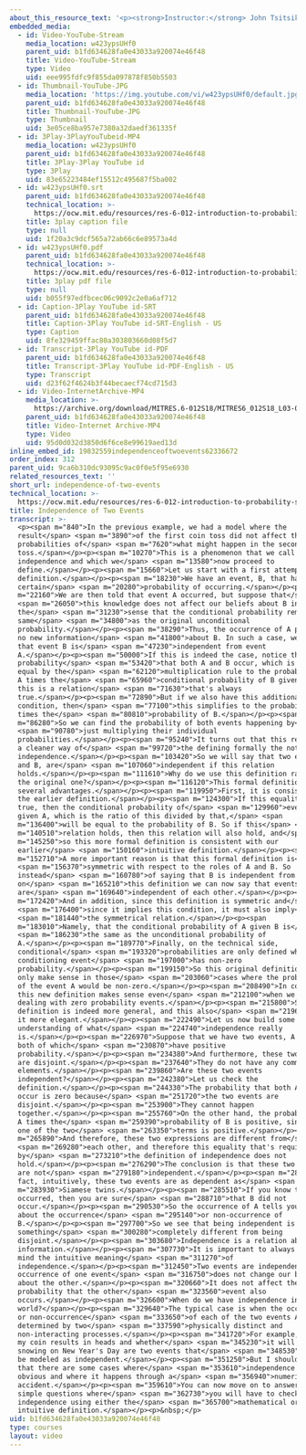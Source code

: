 ```yaml
---
about_this_resource_text: '<p><strong>Instructor:</strong> John Tsitsiklis</p>'
embedded_media:
  - id: Video-YouTube-Stream
    media_location: w423ypsUHf0
    parent_uid: b1fd634628fa0e43033a920074e46f48
    title: Video-YouTube-Stream
    type: Video
    uid: eee995fdfc9f855da097878f850b5503
  - id: Thumbnail-YouTube-JPG
    media_location: 'https://img.youtube.com/vi/w423ypsUHf0/default.jpg'
    parent_uid: b1fd634628fa0e43033a920074e46f48
    title: Thumbnail-YouTube-JPG
    type: Thumbnail
    uid: 3e05ce8ba957e7380a32daedf361335f
  - id: 3Play-3PlayYouTubeid-MP4
    media_location: w423ypsUHf0
    parent_uid: b1fd634628fa0e43033a920074e46f48
    title: 3Play-3Play YouTube id
    type: 3Play
    uid: 83e65223484ef15512c495687f5ba002
  - id: w423ypsUHf0.srt
    parent_uid: b1fd634628fa0e43033a920074e46f48
    technical_location: >-
      https://ocw.mit.edu/resources/res-6-012-introduction-to-probability-spring-2018/part-i-the-fundamentals/independence-of-two-events/w423ypsUHf0.srt
    title: 3play caption file
    type: null
    uid: 1f20a3c9dcf565a72ab66c6e89573a4d
  - id: w423ypsUHf0.pdf
    parent_uid: b1fd634628fa0e43033a920074e46f48
    technical_location: >-
      https://ocw.mit.edu/resources/res-6-012-introduction-to-probability-spring-2018/part-i-the-fundamentals/independence-of-two-events/w423ypsUHf0.pdf
    title: 3play pdf file
    type: null
    uid: b055f97edfbcec06c9092c2e0a6af712
  - id: Caption-3Play YouTube id-SRT
    parent_uid: b1fd634628fa0e43033a920074e46f48
    title: Caption-3Play YouTube id-SRT-English - US
    type: Caption
    uid: 8fe329459ffac80a303803660d08f5d7
  - id: Transcript-3Play YouTube id-PDF
    parent_uid: b1fd634628fa0e43033a920074e46f48
    title: Transcript-3Play YouTube id-PDF-English - US
    type: Transcript
    uid: d23f62f4624b3f44becaecf74cd715d3
  - id: Video-InternetArchive-MP4
    media_location: >-
      https://archive.org/download/MITRES.6-012S18/MITRES6_012S18_L03-03_300k.mp4
    parent_uid: b1fd634628fa0e43033a920074e46f48
    title: Video-Internet Archive-MP4
    type: Video
    uid: 95d0d032d3850d6f6ce8e99619aed13d
inline_embed_id: 19832559independenceoftwoevents62336672
order_index: 312
parent_uid: 9ca6b310dc93095c9ac0f0e5f95e6930
related_resources_text: ''
short_url: independence-of-two-events
technical_location: >-
  https://ocw.mit.edu/resources/res-6-012-introduction-to-probability-spring-2018/part-i-the-fundamentals/independence-of-two-events
title: Independence of Two Events
transcript: >-
  <p><span m="840">In the previous example, we had a model where the
  result</span> <span m="3890">of the first coin toss did not affect the
  probabilities of</span> <span m="7620">what might happen in the second
  toss.</span></p><p><span m="10270">This is a phenomenon that we call
  independence and which we</span> <span m="13580">now proceed to
  define.</span></p><p><span m="15660">Let us start with a first attempt at the
  definition.</span></p><p><span m="18230">We have an event, B, that has a
  certain</span> <span m="20280">probability of occurring.</span></p><p><span
  m="22160">We are then told that event A occurred, but suppose that</span>
  <span m="26050">this knowledge does not affect our beliefs about B in
  the</span> <span m="31230">sense that the conditional probability remains the
  same</span> <span m="34800">as the original unconditional
  probability.</span></p><p><span m="38290">Thus, the occurrence of A provides
  no new information</span> <span m="41800">about B. In such a case, we may say
  that event B is</span> <span m="47230">independent from event
  A.</span></p><p><span m="50000">If this is indeed the case, notice that the
  probability</span> <span m="53420">that both A and B occur, which is always
  equal by the</span> <span m="62120">multiplication rule to the probability of
  A times the</span> <span m="65960">conditional probability of B given A. So
  this is a relation</span> <span m="71630">that's always
  true.</span></p><p><span m="72890">But if we also have this additional
  condition, then</span> <span m="77100">this simplifies to the probability of A
  times the</span> <span m="80810">probability of B.</span></p><p><span
  m="86280">So we can find the probability of both events happening by</span>
  <span m="90780">just multiplying their individual
  probabilities.</span></p><p><span m="95240">It turns out that this relation is
  a cleaner way of</span> <span m="99720">the defining formally the notion of
  independence.</span></p><p><span m="103420">So we will say that two events, A
  and B, are</span> <span m="107060">independent if this relation
  holds.</span></p><p><span m="111610">Why do we use this definition rather than
  the original one?</span></p><p><span m="116120">This formal definition has
  several advantages.</span></p><p><span m="119950">First, it is consistent with
  the earlier definition.</span></p><p><span m="124300">If this equality is
  true, then the conditional probability of</span> <span m="129960">event B
  given A, which is the ratio of this divided by that,</span> <span
  m="136400">will be equal to the probability of B. So if this</span> <span
  m="140510">relation holds, then this relation will also hold, and</span> <span
  m="145250">so this more formal definition is consistent with our
  earlier</span> <span m="150160">intuitive definition.</span></p><p><span
  m="152710">A more important reason is that this formal definition is</span>
  <span m="156370">symmetric with respect to the roles of A and B. So
  instead</span> <span m="160780">of saying that B is independent from A, based
  on</span> <span m="165210">this definition we can now say that events A and B
  are</span> <span m="169640">independent of each other.</span></p><p><span
  m="172420">And in addition, since this definition is symmetric and</span>
  <span m="176400">since it implies this condition, it must also imply</span>
  <span m="181440">the symmetrical relation.</span></p><p><span
  m="183010">Namely, that the conditional probability of A given B is</span>
  <span m="186230">the same as the unconditional probability of
  A.</span></p><p><span m="189770">Finally, on the technical side,
  conditional</span> <span m="193320">probabilities are only defined when the
  conditioning event</span> <span m="197000">has non-zero
  probability.</span></p><p><span m="199150">So this original definition would
  only make sense in those</span> <span m="203060">cases where the probability
  of the event A would be non-zero.</span></p><p><span m="208490">In contrast,
  this new definition makes sense even</span> <span m="212100">when we're
  dealing with zero probability events.</span></p><p><span m="215800">So this
  definition is indeed more general, and this also</span> <span m="219690">makes
  it more elegant.</span></p><p><span m="222490">Let us now build some
  understanding of what</span> <span m="224740">independence really
  is.</span></p><p><span m="226970">Suppose that we have two events, A and B,
  both of which</span> <span m="230870">have positive
  probability.</span></p><p><span m="234380">And furthermore, these two events
  are disjoint.</span></p><p><span m="237640">They do not have any common
  elements.</span></p><p><span m="239860">Are these two events
  independent?</span></p><p><span m="242380">Let us check the
  definition.</span></p><p><span m="244330">The probability that both A and B
  occur is zero because</span> <span m="251720">the two events are
  disjoint.</span></p><p><span m="253900">They cannot happen
  together.</span></p><p><span m="255760">On the other hand, the probability of
  A times the</span> <span m="259390">probability of B is positive, since each
  one of the two</span> <span m="263350">terms is positive.</span></p><p><span
  m="265890">And therefore, these two expressions are different from</span>
  <span m="269280">each other, and therefore this equality that's required
  by</span> <span m="273210">the definition of independence does not
  hold.</span></p><p><span m="276290">The conclusion is that these two events
  are not</span> <span m="279180">independent.</span></p><p><span m="280290">In
  fact, intuitively, these two events are as dependent as</span> <span
  m="283930">Siamese twins.</span></p><p><span m="285510">If you know that A
  occurred, then you are sure</span> <span m="288710">that B did not
  occur.</span></p><p><span m="290530">So the occurrence of A tells you a lot
  about the occurrence</span> <span m="295140">or non-occurrence of
  B.</span></p><p><span m="297700">So we see that being independent is
  something</span> <span m="300280">completely different from being
  disjoint.</span></p><p><span m="303680">Independence is a relation about
  information.</span></p><p><span m="307730">It is important to always keep in
  mind the intuitive meaning</span> <span m="311270">of
  independence.</span></p><p><span m="312450">Two events are independent if the
  occurrence of one event</span> <span m="316750">does not change our beliefs
  about the other.</span></p><p><span m="320660">It does not affect the
  probability that the other</span> <span m="323560">event also
  occurs.</span></p><p><span m="326600">When do we have independence in the real
  world?</span></p><p><span m="329640">The typical case is when the occurrence
  or non-occurrence</span> <span m="333650">of each of the two events A and B is
  determined by two</span> <span m="337590">physically distinct and
  non-interacting processes.</span></p><p><span m="341720">For example, whether
  my coin results in heads and whether</span> <span m="345230">it will be
  snowing on New Year's Day are two events that</span> <span m="348530">should
  be modeled as independent.</span></p><p><span m="351250">But I should also say
  that there are some cases where</span> <span m="353610">independence is less
  obvious and where it happens through a</span> <span m="356940">numerical
  accident.</span></p><p><span m="359610">You can now move on to answer some
  simple questions where</span> <span m="362730">you will have to check for
  independence using either the</span> <span m="365700">mathematical or
  intuitive definition.</span></p><p>&nbsp;</p>
uid: b1fd634628fa0e43033a920074e46f48
type: courses
layout: video
---
```

